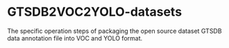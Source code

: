 # GTSDB2VOC2YOLO-datasets
The specific operation steps of packaging the open source dataset GTSDB data annotation file into VOC and YOLO format.
